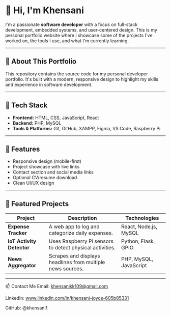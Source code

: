# 👋 Hi, I'm Khensani

I'm a passionate **software developer** with a focus on full-stack development, embedded systems, and user-centered design. This is my personal portfolio website where I showcase some of the projects I've worked on, the tools I use, and what I'm currently learning.

---

## 📌 About This Portfolio

This repository contains the source code for my personal developer portfolio. It's built with a modern, responsive design to highlight my skills and experience in software development.

---

## 🔧 Tech Stack

- **Frontend:** HTML, CSS, JavaScript, React
- **Backend:** PHP, MySQL
- **Tools & Platforms:** Git, GitHub, XAMPP, Figma, VS Code, Raspberry Pi

---

## 🚀 Features

- Responsive design (mobile-first)
- Project showcase with live links
- Contact section and social media links
- Optional CV/resume download
- Clean UI/UX design

---

## 🧠 Featured Projects

| Project                  | Description                                                     | Technologies           |
|--------------------------|-----------------------------------------------------------------|------------------------|
| **Expense Tracker**      | A web app to log and categorize daily expenses.                 | React, Node.js, MySQL  |
| **IoT Activity Detector**| Uses Raspberry Pi sensors to detect physical activities.        | Python, Flask, GPIO    |
| **News Aggregator**      | Scrapes and displays headlines from multiple news sources.      | PHP, MySQL, JavaScript |

---

📫 Contact Me
Email: khensanikk109@gmail.com

LinkedIn: www.linkedin.com/in/khensani-joyce-605b85331

GitHub: @khensani1

